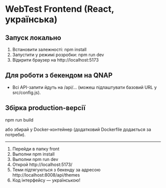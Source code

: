 ﻿# WebTest Frontend (React, українська)
## Запуск локально

1. Встановити залежності:
   npm install
2. Запустити у режимі розробки:
   npm run dev
3. Відкрити браузер на http://localhost:5173

## Для роботи з бекендом на QNAP

- Всі API-запити йдуть на /api/... (можеш підлаштувати базовий URL у src/config.js).

## Збірка production-версії

npm run build

або збирай у Docker-контейнер (додатковий Dockerfile додається за потреби).


---------------
1. Перейди в папку front
2. Выполни npm install
3. Выполни npm run dev
4. Открой http://localhost:5173/
5. Теми підтягуються з бекенду за адресою http://localhost:8008/api/themes
6. Код інтерфейсу — українською!

